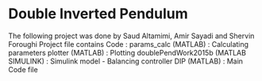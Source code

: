 # Double Inverted Pendulum
The following project was done by Saud Altamimi, Amir Sayadi and Shervin Foroughi
Project file contains
Code : 
params_calc (MATLAB) : Calculating parameters 
plotter (MATLAB) : Plotting 
doublePendWork2015b (MATLAB SIMULINK) : Simulink model - Balancing controller 
DIP (MATLAB) : Main Code file
